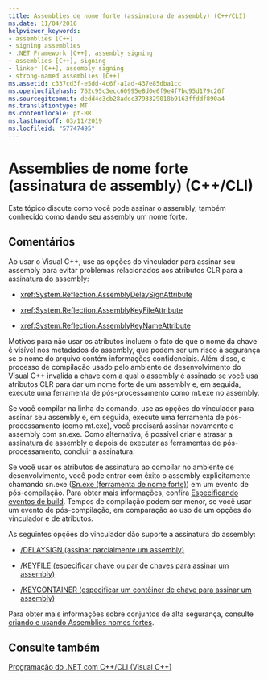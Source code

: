 ```yaml
---
title: Assemblies de nome forte (assinatura de assembly) (C++/CLI)
ms.date: 11/04/2016
helpviewer_keywords:
- assemblies [C++]
- signing assemblies
- .NET Framework [C++], assembly signing
- assemblies [C++], signing
- linker [C++], assembly signing
- strong-named assemblies [C++]
ms.assetid: c337cd3f-e5dd-4c6f-a1ad-437e85dba1cc
ms.openlocfilehash: 762c95c3ecc60995e8d0e6f9e4f7bc95d179c26f
ms.sourcegitcommit: dedd4c3cb28adec3793329018b9163ffddf890a4
ms.translationtype: MT
ms.contentlocale: pt-BR
ms.lasthandoff: 03/11/2019
ms.locfileid: "57747495"
---
```

# <a name="strong-name-assemblies-assembly-signing-ccli"></a>Assemblies de nome forte (assinatura de assembly) (C++/CLI)

Este tópico discute como você pode assinar o assembly, também conhecido como dando seu assembly um nome forte.

## <a name="remarks"></a>Comentários

Ao usar o Visual C++, use as opções do vinculador para assinar seu assembly para evitar problemas relacionados aos atributos CLR para a assinatura do assembly:

- <xref:System.Reflection.AssemblyDelaySignAttribute>

- <xref:System.Reflection.AssemblyKeyFileAttribute>

- <xref:System.Reflection.AssemblyKeyNameAttribute>

Motivos para não usar os atributos incluem o fato de que o nome da chave é visível nos metadados do assembly, que podem ser um risco à segurança se o nome do arquivo contém informações confidenciais. Além disso, o processo de compilação usado pelo ambiente de desenvolvimento do Visual C++ invalida a chave com a qual o assembly é assinado se você usa atributos CLR para dar um nome forte de um assembly e, em seguida, execute uma ferramenta de pós-processamento como mt.exe no assembly.

Se você compilar na linha de comando, use as opções do vinculador para assinar seu assembly e, em seguida, execute uma ferramenta de pós-processamento (como mt.exe), você precisará assinar novamente o assembly com sn.exe. Como alternativa, é possível criar e atrasar a assinatura de assembly e depois de executar as ferramentas de pós-processamento, concluir a assinatura.

Se você usar os atributos de assinatura ao compilar no ambiente de desenvolvimento, você pode entrar com êxito o assembly explicitamente chamando sn.exe ([Sn.exe (ferramenta de nome forte)](/dotnet/framework/tools/sn-exe-strong-name-tool)) em um evento de pós-compilação. Para obter mais informações, confira [Especificando eventos de build](../ide/specifying-build-events.md). Tempos de compilação podem ser menor, se você usar um evento de pós-compilação, em comparação ao uso de um opções do vinculador e de atributos.

As seguintes opções do vinculador dão suporte a assinatura do assembly:

- [/DELAYSIGN (assinar parcialmente um assembly)](../build/reference/delaysign-partially-sign-an-assembly.md)

- [/KEYFILE (especificar chave ou par de chaves para assinar um assembly)](../build/reference/keyfile-specify-key-or-key-pair-to-sign-an-assembly.md)

- [/KEYCONTAINER (especificar um contêiner de chave para assinar um assembly)](../build/reference/keycontainer-specify-a-key-container-to-sign-an-assembly.md)

Para obter mais informações sobre conjuntos de alta segurança, consulte [criando e usando Assemblies nomes fortes](/dotnet/framework/app-domains/create-and-use-strong-named-assemblies).

## <a name="see-also"></a>Consulte também

[Programação do .NET com C++/CLI (Visual C++)](../dotnet/dotnet-programming-with-cpp-cli-visual-cpp.md)
